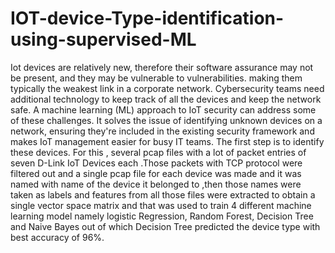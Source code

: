 # IOT-device-Type-identification-using-supervised-ML
Iot devices are relatively new, therefore their software assurance may
not be present, and they may be vulnerable to vulnerabilities. making
them typically the weakest link in a corporate network. Cybersecurity
teams need additional technology to keep track of all the devices and
keep the network safe. A machine learning (ML) approach to IoT
security can address some of these challenges. It solves the issue of
identifying unknown devices on a network, ensuring they're included in
the existing security framework and makes IoT management easier for
busy IT teams. The first step is to identify these devices. For this ,
several pcap files with  a lot of packet entries of seven D-Link IoT
Devices each .Those packets with TCP protocol were filtered out and a
single pcap file for each device was made and it was named with name
of the device it belonged to ,then those names were taken as labels
and features from all those files were extracted to obtain a single
vector space matrix and that was used to train 4 different machine
learning model namely logistic Regression, Random Forest, Decision
Tree and Naive Bayes out of which Decision Tree predicted the device
type with best accuracy of 96%.
